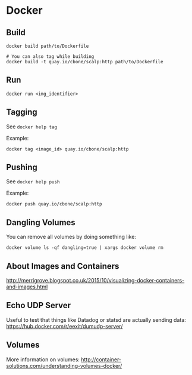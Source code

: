 Docker
======

Build
-----

```
docker build path/to/Dockerfile

# You can also tag while building
docker build -t quay.io/cbone/scalp:http path/to/Dockerfile
```

Run
---

```
docker run <img_identifier>
```

Tagging
-------

See `docker help tag`

Example:

```
docker tag <image_id> quay.io/cbone/scalp:http
```

Pushing
-------

See `docker help push`

Example:

```
docker push quay.io/cbone/scalp:http
```

Dangling Volumes
----------------

You can remove all volumes by doing something like:

```
docker volume ls -qf dangling=true | xargs docker volume rm
```

About Images and Containers
---------------------------

http://merrigrove.blogspot.co.uk/2015/10/visualizing-docker-containers-and-images.html

Echo UDP Server
---------------

Useful to test that things like Datadog or statsd are actually sending data:
https://hub.docker.com/r/eexit/dumudp-server/

Volumes
-------

More information on volumes:
http://container-solutions.com/understanding-volumes-docker/
